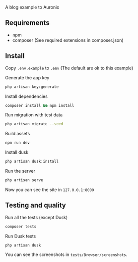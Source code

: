 A blog example to Auronix

## Requirements

* npm
* composer (See required extensions in composer.json)

## Install

Copy `.env.example` to `.env` (The default are ok to this example)

Generate the app key

```bash
php artisan key:generate
```

Install dependencies

```bash
composer install && npm install
```

Run migration with test data

```bash
php artisan migrate --seed
```

Build assets

```bash
npm run dev
```

Install dusk

```bash
php artisan dusk:install
```

Run the server

```bash
php artisan serve
```

Now you can see the site in `127.0.0.1:8000`

## Testing and quality

Run all the tests (except Dusk)

```bash
composer tests
```

Run Dusk tests

```bash
php artisan dusk
```

You can see the screenshots in `tests/Browser/screenshots`.
